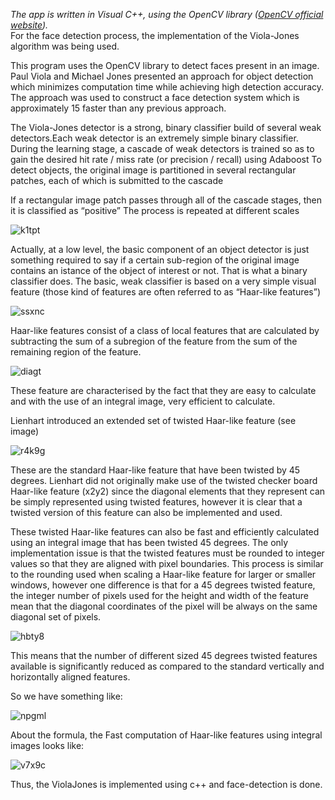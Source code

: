 _The app is written in Visual C++, using the OpenCV library ([OpenCV official website](http://opencv.org/))._ <br>
For the face detection process, the implementation of the Viola-Jones algorithm was being used.


This program uses the OpenCV library to detect faces present in an image. Paul Viola and Michael Jones presented an approach for object detection which minimizes computation time while achieving high detection accuracy. The approach was used to construct a face detection system which is approximately 15 faster than any previous approach.


The Viola-Jones detector is a strong, binary classifier build of several weak detectors.Each weak detector is an extremely simple binary classifier.
During the learning stage, a cascade of weak detectors is trained so as to gain the desired hit rate / miss rate (or precision / recall) using Adaboost To detect objects, the original image is partitioned in several rectangular patches, each of which is submitted to the cascade

If a rectangular image patch passes through all of the cascade stages, then it is classified as “positive” The process is repeated at different scales







![k1tpt](https://user-images.githubusercontent.com/32521929/31375991-fad4439a-adc0-11e7-9da6-147e93d544a7.png)

Actually, at a low level, the basic component of an object detector is just something required to say if a certain sub-region of the original image contains an istance of the object of interest or not. That is what a binary classifier does.
The basic, weak classifier is based on a very simple visual feature (those kind of features are often referred to as “Haar-like features”)





![ssxnc](https://user-images.githubusercontent.com/32521929/31376044-2f05030c-adc1-11e7-938a-d91cfceb21e9.png)









Haar-like features consist of a class of local features that are calculated by subtracting the sum of a subregion of the feature from the sum of the remaining region of the feature.









![diagt](https://user-images.githubusercontent.com/32521929/31376070-4faf56e8-adc1-11e7-9e17-04d546641070.png)








These feature are characterised by the fact that they are easy to calculate and with the use of an integral image, very efficient to calculate.

Lienhart introduced an extended set of twisted Haar-like feature (see image)











![r4k9g](https://user-images.githubusercontent.com/32521929/31376104-6c4bb49a-adc1-11e7-8bde-af7aac118ec0.png)

















These are the standard Haar-like feature that have been twisted by 45 degrees. Lienhart did not originally make use of the twisted checker board Haar-like feature (x2y2) since the diagonal elements that they represent can be simply represented using twisted features, however it is clear that a twisted version of this feature can also be implemented and used.

These twisted Haar-like features can also be fast and efficiently calculated using an integral image that has been twisted 45 degrees. The only implementation issue is that the twisted features must be rounded to integer values so that they are aligned with pixel boundaries. This process is similar to the rounding used when scaling a Haar-like feature for larger or smaller windows, however one difference is that for a 45 degrees twisted feature, the integer number of pixels used for the height and width of the feature mean that the diagonal coordinates of the pixel will be always on the same diagonal set of pixels.














![hbty8](https://user-images.githubusercontent.com/32521929/31376128-88aab47e-adc1-11e7-8e90-be78e837fba1.png)















This means that the number of different sized 45 degrees twisted features available is significantly reduced as compared to the standard vertically and horizontally aligned features.

So we have something like: 















![npgml](https://user-images.githubusercontent.com/32521929/31376173-ab2a683c-adc1-11e7-8713-af30ec75f1f1.png)
















About the formula, the Fast computation of Haar-like features using integral images looks like:















![v7x9c](https://user-images.githubusercontent.com/32521929/31376209-cb761618-adc1-11e7-9b3a-854c31d63e6b.png)
































Thus, the ViolaJones is implemented using c++ and face-detection is done.
